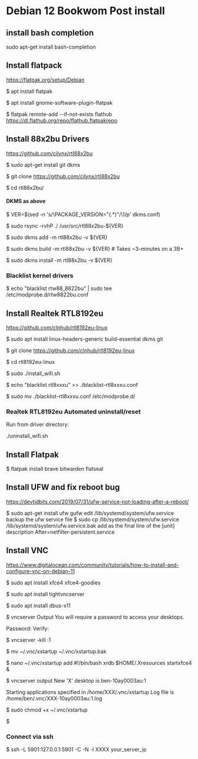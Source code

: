 # Debian 12 Bookwom Post install

## install bash completion
sudo apt-get install bash-completion


## Install flatpack
https://flatpak.org/setup/Debian

$ apt install flatpak

$ apt install gnome-software-plugin-flatpak

$ flatpak remote-add --if-not-exists flathub https://dl.flathub.org/repo/flathub.flatpakrepo

## Install 88x2bu Drivers
https://github.com/cilynx/rtl88x2bu

$ sudo apt-get install git dkms

$ git clone https://github.com/cilynx/rtl88x2bu

$ cd rtl88x2bu/

#### DKMS as above
$ VER=$(sed -n 's/\PACKAGE_VERSION="\(.*\)"/\1/p' dkms.conf)

$ sudo rsync -rvhP ./ /usr/src/rtl88x2bu-${VER}

$ sudo dkms add -m rtl88x2bu -v ${VER}

$ sudo dkms build -m rtl88x2bu -v ${VER} # Takes ~3-minutes on a 3B+

$ sudo dkms install -m rtl88x2bu -v ${VER}

### Blacklist kernel drivers

$ echo "blacklist rtw88_8822bu" | sudo tee /etc/modprobe.d/rtw8822bu.conf

## Install Realtek RTL8192eu
https://github.com/clnhub/rtl8192eu-linux

$ sudo apt install linux-headers-generic build-essential dkms git

$ git clone https://github.com/clnhub/rtl8192eu-linux

$ cd rtl8192eu-linux

$ sudo ./install_wifi.sh

$ echo "blacklist rtl8xxxu" >> ./blacklist-rtl8xxxu.conf

$ sudo mv ./blacklist-rtl8xxxu.conf /etc/modprobe.d/


### Realtek RTL8192eu Automated uninstall/reset

Run from driver directory:

./uninstall_wifi.sh

## Install Flatpak
$ flatpak install brave bitwarden flatseal

## Install UFW and fix reboot bug
https://devtidbits.com/2019/07/31/ufw-service-not-loading-after-a-reboot/

$ sudo apt-get install ufw gufw
edit /lib/systemd/system/ufw.service
backup the ufw service file
$ sudo cp /lib/systemd/system/ufw.service /lib/systemd/system/ufw.service.bak
add as the final line of the [unit] description
    After=netfilter-persistent.service


## Install VNC
https://www.digitalocean.com/community/tutorials/how-to-install-and-configure-vnc-on-debian-11

$ sudo apt install xfce4 xfce4-goodies

$ sudo apt install tightvncserver

$ sudo apt install dbus-x11

$ vncserver
Output
You will require a password to access your desktops.

Password:
Verify:

$ vncserver -kill :1

$ mv ~/.vnc/xstartup ~/.vnc/xstartup.bak

$ nano ~/.vnc/xstartup
add 
#!/bin/bash
xrdb $HOME/.Xresources
startxfce4 &

$ vncserver
output
New 'X' desktop is ben-10ay0003au:1

Starting applications specified in /home/XXX/.vnc/xstartup
Log file is /home/ben/.vnc/XXX-10ay0003au:1.log

$ sudo chmod +x ~/.vnc/xstartup

$ 
### Connect via ssh
$ ssh -L 5901:127.0.0.1:5901 -C -N -l XXXX your_server_ip
